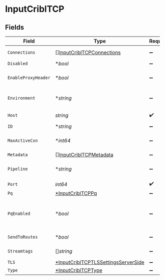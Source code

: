 # InputCriblTCP


## Fields

| Field                                                                                                                                   | Type                                                                                                                                    | Required                                                                                                                                | Description                                                                                                                             |
| --------------------------------------------------------------------------------------------------------------------------------------- | --------------------------------------------------------------------------------------------------------------------------------------- | --------------------------------------------------------------------------------------------------------------------------------------- | --------------------------------------------------------------------------------------------------------------------------------------- |
| `Connections`                                                                                                                           | [][InputCriblTCPConnections](../../models/shared/inputcribltcpconnections.md)                                                           | :heavy_minus_sign:                                                                                                                      | Direct connections to Destinations, optionally via a Pipeline or a Pack.                                                                |
| `Disabled`                                                                                                                              | **bool*                                                                                                                                 | :heavy_minus_sign:                                                                                                                      | Enable/disable this input                                                                                                               |
| `EnableProxyHeader`                                                                                                                     | **bool*                                                                                                                                 | :heavy_minus_sign:                                                                                                                      | Enable if the connection is proxied by a device that supports Proxy Protocol V1 or V2.                                                  |
| `Environment`                                                                                                                           | **string*                                                                                                                               | :heavy_minus_sign:                                                                                                                      | Optionally, enable this config only on a specified Git branch. If empty, will be enabled everywhere.                                    |
| `Host`                                                                                                                                  | *string*                                                                                                                                | :heavy_check_mark:                                                                                                                      | Address to bind on. Defaults to 0.0.0.0 (all addresses).                                                                                |
| `ID`                                                                                                                                    | **string*                                                                                                                               | :heavy_minus_sign:                                                                                                                      | Unique ID for this input                                                                                                                |
| `MaxActiveCxn`                                                                                                                          | **int64*                                                                                                                                | :heavy_minus_sign:                                                                                                                      | Maximum number of active connections allowed per Worker Process, use 0 for unlimited                                                    |
| `Metadata`                                                                                                                              | [][InputCriblTCPMetadata](../../models/shared/inputcribltcpmetadata.md)                                                                 | :heavy_minus_sign:                                                                                                                      | Fields to add to events from this input.                                                                                                |
| `Pipeline`                                                                                                                              | **string*                                                                                                                               | :heavy_minus_sign:                                                                                                                      | Pipeline to process data from this Source before sending it through the Routes.                                                         |
| `Port`                                                                                                                                  | *int64*                                                                                                                                 | :heavy_check_mark:                                                                                                                      | Port to listen on.                                                                                                                      |
| `Pq`                                                                                                                                    | [*InputCriblTCPPq](../../models/shared/inputcribltcppq.md)                                                                              | :heavy_minus_sign:                                                                                                                      | N/A                                                                                                                                     |
| `PqEnabled`                                                                                                                             | **bool*                                                                                                                                 | :heavy_minus_sign:                                                                                                                      | For details on Persistent Queues, see: [https://docs.cribl.io/stream/persistent-queues](https://docs.cribl.io/stream/persistent-queues) |
| `SendToRoutes`                                                                                                                          | **bool*                                                                                                                                 | :heavy_minus_sign:                                                                                                                      | Select whether to send data to Routes, or directly to Destinations.                                                                     |
| `Streamtags`                                                                                                                            | []*string*                                                                                                                              | :heavy_minus_sign:                                                                                                                      | Add tags for filtering and grouping in @{product}.                                                                                      |
| `TLS`                                                                                                                                   | [*InputCriblTCPTLSSettingsServerSide](../../models/shared/inputcribltcptlssettingsserverside.md)                                        | :heavy_minus_sign:                                                                                                                      | N/A                                                                                                                                     |
| `Type`                                                                                                                                  | [*InputCriblTCPType](../../models/shared/inputcribltcptype.md)                                                                          | :heavy_minus_sign:                                                                                                                      | N/A                                                                                                                                     |